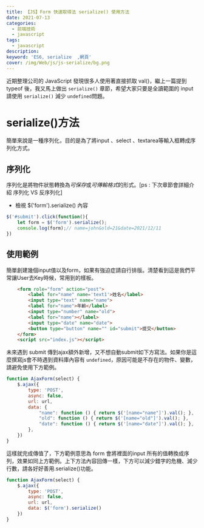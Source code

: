 ```yaml
---
title: 【JS】Form 快速取得法 serialize() 使用方法
date: 2021-07-13
categories: 
  - 前端技術
  - javascript
tags: 
  - javascript
description:
keyword: 'ES6, serialize  ,網頁'
cover: /img/Web/js/js-serialize/bg.png
---
```

近期整理公司的 JavaScript 發現很多人使用著直接抓取 val()，繼上一篇提到 typeof 後，我又馬上做出 ```serialize()``` 章節，希望大家只要是全讀範圍的 input 請使用 ```serialize()``` 減少 ```undefined```問題。 

# serialize()方法
簡單來說是一種序列化，目的是為了將input 、select 、textarea等輸入框轉成序列化方式。

## 序列化
序列化是將物件狀態轉換為*可保存*或*可傳輸格式*的形式。[ps : 下次章節會詳細介紹 序列化 VS 反序列化]

- 檢視 $('form').serialize() 內容
```js
$('#submit').click(function(){
    let form = $('form').serialize();
    console.log(form);// name=john&old=21&date=2021/12/11
})
```

## 使用範例
簡單創建幾個input值以及form，如果有強迫症請自行排版。清楚看到這是我們平常讓User去Key時候，常用到的樣板。
```html
    <form role="form" action="post">
        <label for="name" name='text1'>姓名</label>
        <input type="text" name="name">
        <label for="name">年齡</label>
        <input type="number" name="old">
        <label for="name"></label>
        <input type="date" name="date">
        <button type="button" name="" id="submit">提交</button>
    </form>
    <script src="index.js"></script>
```
未來遇到 submit 傳到ajax額外新增，又不想自動submit如下方寫法。如果你是這麼撰寫js會不時遇到資料庫內容有 ```undefined```，原因可能是不存在的物件、變數，請避免使用下方範例。
```js
function AjaxForm(select) {
    $.ajax({
        type: 'POST',
        async: false,
        url: url,
        data: {
            "name": function () { return $('[name="name"]').val(); },
            "old": function () { return $('[name="old"]').val(); },
            "date": function () { return $('[name="date"]').val(); },
        },
    })
}
```
這樣就完成傳值了，下方範例意思為 form 會將裡面的input 所有的值轉換成序列，效果如同上方範例。上下方法內容回傳一樣，下方可以減少錯字的危機、減少行數，請各好好善用.serialize()功能。
```js
function AjaxForm(select) {
    $.ajax({
        type: 'POST',
        async: false,
        url: url,
        data: $('form').serialize()
    })
}
```
